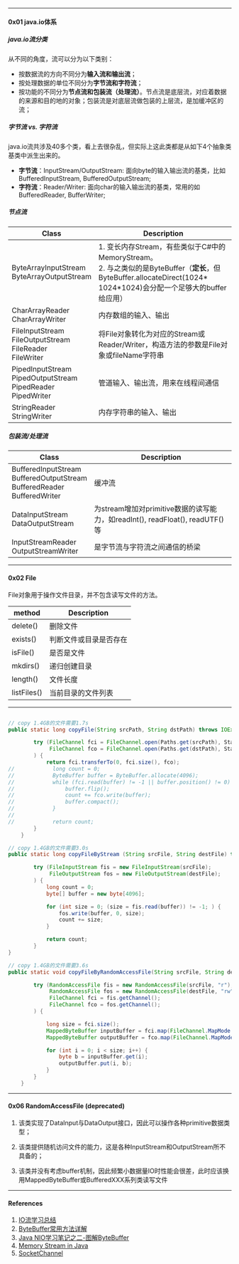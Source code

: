 

----

#### 0x01 java.io体系

##### java.io流分类

从不同的角度，流可以分为以下类别：

- 按数据流的方向不同分为**输入流和输出流**；
- 按处理数据的单位不同分为**字节流和字符流**；
- 按功能的不同分为**节点流和包装流（处理流）**。节点流是底层流，对应着数据的来源和目的地的对象；包装流是对底层流做包装的上层流，是加缓冲区的流；



##### 字节流 vs. 字符流

java.io流共涉及40多个类，看上去很杂乱，但实际上这此类都是从如下4个抽象类基类中派生出来的。

- **字节流**：InputStream/OutputStream: 面向byte的输入输出流的基类，比如BufferedInputStream, BufferedOutputStream;
- **字符流**：Reader/Writer: 面向char的输入输出流的基类，常用的如BufferedReader, BufferWriter;



##### 节点流 

| Class                                                        | Description                           |
| ------------------------------------------------------------ | ------ |
| ByteArrayInputStream<br>ByteArrayOutputStream | 1. 变长内存Stream，有些类似于C#中的MemoryStream。<br>2. 与之类似的是ByteBuffer（**定长**，但ByteBuffer.allocateDirect(1024* 1024*1024)会分配一个足够大的buffer给应用） |
| CharArrayReader<br>CharArrayWriter | 内存数组的输入、输出 |
| FileInputStream<br>FileOutputStream<br>FileReader<br>FileWriter | 将File对象转化为对应的Stream或Reader/Writer，构造方法的参数是File对象或fileName字符串 |
| PipedInputStream<br>PipedOutputStream<br>PipedReader<br/>PipedWriter | 管道输入、输出流，用来在线程间通信 |
| StringReader<br>StringWriter | 内存字符串的输入、输出 |



##### 包装流/处理流

| Class                                                        | Description                           |
| ------------------------------------------------------------ | ------ |
| BufferedInputStream<br>BufferedOutputStream<br>BufferedReader<br>BufferedWriter  | 缓冲流                                 |
| DataInputStream<br>DataOutputStream                          | 为stream增加对primitive数据的读写能力，如readInt(), readFloat(), readUTF()等 |
| InputStreamReader<br>OutputStreamWriter | 是字节流与字符流之间通信的桥梁 |



---

#### 0x02 File

File对象用于操作文件目录，并不包含读写文件的方法。

| method      | Description            |
| ----------- | ---------------------- |
| delete()    | 删除文件               |
| exists()    | 判断文件或目录是否存在 |
| isFile()    | 是否是文件             |
| mkdirs()    | 递归创建目录           |
| length()    | 文件长度               |
| listFiles() | 当前目录的文件列表     |



---



```java

// copy 1.4GB的文件需要1.7s
public static long copyFile(String srcPath, String dstPath) throws IOException {

        try (FileChannel fci = FileChannel.open(Paths.get(srcPath), StandardOpenOption.READ);
             FileChannel fco = FileChannel.open(Paths.get(dstPath), StandardOpenOption.CREATE, StandardOpenOption.WRITE)
        ) {
            return fci.transferTo(0, fci.size(), fco);
//            long count = 0;
//            ByteBuffer buffer = ByteBuffer.allocate(4096);
//            while (fci.read(buffer) != -1 || buffer.position() != 0) {
//                buffer.flip();
//                count += fco.write(buffer);
//                buffer.compact();
//            }
//
//            return count;
        }
    }

// copy 1.4GB的文件需要3.0s
public static long copyFileByStream (String srcFile, String destFile) throws IOException {

        try (FileInputStream fis = new FileInputStream(srcFile);
             FileOutputStream fos = new FileOutputStream(destFile);
        ) {
            long count = 0;
            byte[] buffer = new byte[4096];

            for (int size = 0; (size = fis.read(buffer)) != -1; ) {
                fos.write(buffer, 0, size);
                count += size;
            }

            return count;
        }
}

// copy 1.4GB的文件需要3.6s
public static void copyFileByRandomAccessFile(String srcFile, String destFile) throws IOException {

        try (RandomAccessFile fis = new RandomAccessFile(srcFile, "r");
             RandomAccessFile fos = new RandomAccessFile(destFile, "rw");
             FileChannel fci = fis.getChannel();
             FileChannel fco = fos.getChannel();
        ) {

            long size = fci.size();
            MappedByteBuffer inputBuffer = fci.map(FileChannel.MapMode.READ_ONLY, 0, size);
            MappedByteBuffer outputBuffer = fco.map(FileChannel.MapMode.READ_WRITE, 0, size); // 因为这里使用的是MapMode.READ_WRITE，所以前面必须使用RandomAccessFile，而不能使用FileOutputStream

            for (int i = 0; i < size; i++) {
                byte b = inputBuffer.get(i);
                outputBuffer.put(i, b);
            }
        }
    }
```



---



#### 0x06 RandomAccessFile (deprecated)

1. 该类实现了DataInput与DataOutput接口，因此可以操作各种primitive数据类型；

2. 该类提供随机访问文件的能力，这是各种InputStream和OutputStream所不具备的；

3. 该类并没有考虑buffer机制，因此频繁小数据量IO时性能会很差，此时应该换用MappedByteBuffer或BufferedXXX系列类读写文件

   

---

#### References

1. [IO流学习总结](https://github.com/Snailclimb/Java-Guide/blob/master/Java%E7%9B%B8%E5%85%B3/Java%20IO%E4%B8%8ENIO.md)
2. [ByteBuffer常用方法详解](https://blog.csdn.net/u012345283/article/details/38357851)
3. [Java NIO学习笔记之二-图解ByteBuffer](https://my.oschina.net/flashsword/blog/159613) 
4. [Memory Stream in Java](https://stackoverflow.com/questions/8436688/memory-stream-in-java)
5. [SocketChannel](http://wiki.jikexueyuan.com/project/java-nio/socketchannel.html)